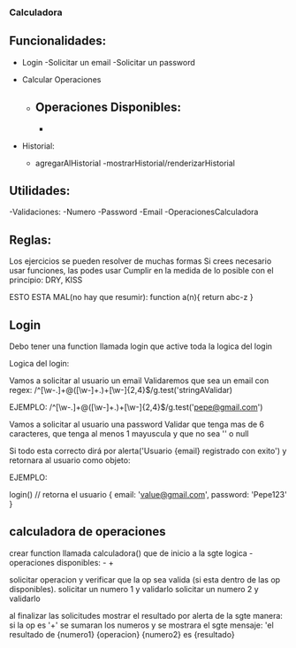 ### Calculadora

## Funcionalidades:

- Login
  -Solicitar un email
  -Solicitar un password

- Calcular Operaciones

  - ## Operaciones Disponibles:
    -

- Historial:
  - agregarAlHistorial
    -mostrarHistorial/renderizarHistorial

## Utilidades:

-Validaciones:
-Numero
-Password
-Email
-OperacionesCalculadora

## Reglas:

Los ejercicios se pueden resolver de muchas formas
Si crees necesario usar funciones, las podes usar
Cumplir en la medida de lo posible con el principio: DRY, KISS

ESTO ESTA MAL(no hay que resumir):
function a(n){
return abc-z
}

## Login

Debo tener una function llamada login que active toda la logica del login

Logica del login:

Vamos a solicitar al usuario un email
Validaremos que sea un email con regex:
/^[\w-\.]+@([\w-]+\.)+[\w-]{2,4}$/g.test('stringAValidar)

EJEMPLO:
/^[\w-\.]+@([\w-]+\.)+[\w-]{2,4}$/g.test('pepe@gmail.com')

Vamos a solicitar al usuario una password
Validar que tenga mas de 6 caracteres, que tenga al menos 1 mayuscula y que no sea '' o null

Si todo esta correcto dirá por alerta('Usuario {email} registrado con exito') y retornara al usuario como objeto:

EJEMPLO:

login() // retorna el usuario {
email: 'value@gmail.com',
password: 'Pepe123'
}

## calculadora de operaciones

crear function llamada calculadora() que de inicio a la sgte logica
-operaciones disponibles: - +

solicitar operacion y verificar que la op sea valida (si esta dentro de las op disponibles).
solicitar un numero 1 y validarlo
solicitar un numero 2 y validarlo

al finalizar las solicitudes mostrar el resultado por alerta de la sgte manera:
si la op es '+' se sumaran los numeros y se mostrara el sgte mensaje:
'el resultado de {numero1} {operacion} {numero2} es {resultado}
